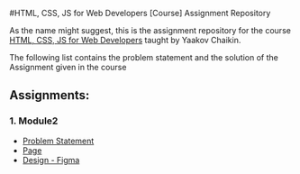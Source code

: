 #HTML, CSS, JS for Web Developers [Course] Assignment Repository

As the name might suggest, this is the assignment repository for the course [HTML, CSS, JS for Web Developers](https://www.coursera.org/learn/html-css-javascript-for-web-developers) taught by Yaakov Chaikin.

The following list contains the problem statement and the solution of the Assignment given in the course

## Assignments:
  ### 1. Module2
   - [Problem Statement](https://github.com/jhu-ep-coursera/fullstack-course4/blob/master/assignments/assignment2/Assignment-2.md)
   - [Page](https://frootyegg.github.io/Coursera-HTML-CSS-JS/module2Soln/)
   - [Design - Figma](https://www.figma.com/file/Q7bg9f63fzKHQHbo7QpLti/Coursera-HTML-CSS-JS-COURSE?node-id=0%3A1)
